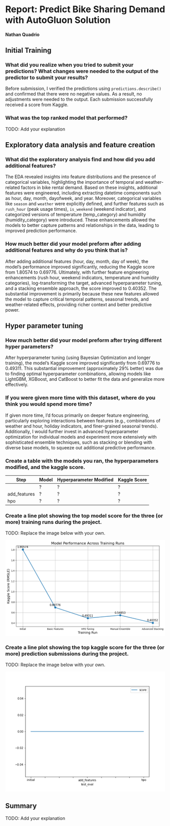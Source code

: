 # Report: Predict Bike Sharing Demand with AutoGluon Solution
#### Nathan Quadrio

## Initial Training
### What did you realize when you tried to submit your predictions? What changes were needed to the output of the predictor to submit your results?
Before submission, I verified the predictions using ```predictions.describe()``` and confirmed that there were no negative values. As a result, no adjustments were needed to the output. Each submission successfully received a score from Kaggle.

### What was the top ranked model that performed?
TODO: Add your explanation

## Exploratory data analysis and feature creation
### What did the exploratory analysis find and how did you add additional features?
The EDA revealed insights into feature distributions and the presence of categorical variables, highlighting the importance of temporal and weather-related factors in bike rental demand. Based on these insights, additional features were engineered, including extracting datetime components such as hour, day, month, dayofweek, and year. Moreover, categorical variables like ```season``` and ```weather``` were explicitly defined, and further features such as ```rush_hour``` (peak usage times), ```is_weekend``` (weekend indicator), and categorized versions of temperature (temp_category) and humidity (humidity_category) were introduced. These enhancements allowed the models to better capture patterns and relationships in the data, leading to improved prediction performance.

### How much better did your model preform after adding additional features and why do you think that is?
After adding additional features (hour, day, month, day of week), the model’s performance improved significantly, reducing the Kaggle score from 1.80574 to 0.69776. Ultimately, with further feature engineering enhancements (rush hour, weekend indicators, temperature and humidity categories), log-transforming the target, advanced hyperparameter tuning, and a stacking ensemble approach, the score improved to 0.40352. The substantial improvement is primarily because these new features allowed the model to capture critical temporal patterns, seasonal trends, and weather-related effects, providing richer context and better predictive power.

## Hyper parameter tuning
### How much better did your model preform after trying different hyper parameters?
After hyperparameter tuning (using Bayesian Optimization and longer training), the model’s Kaggle score improved significantly from 0.69776 to 0.49311. This substantial improvement (approximately 29% better) was due to finding optimal hyperparameter combinations, allowing models like LightGBM, XGBoost, and CatBoost to better fit the data and generalize more effectively.

### If you were given more time with this dataset, where do you think you would spend more time?
If given more time, I’d focus primarily on deeper feature engineering, particularly exploring interactions between features (e.g., combinations of weather and hour, holiday indicators, and finer-grained seasonal trends). Additionally, I would further invest in advanced hyperparameter optimization for individual models and experiment more extensively with sophisticated ensemble techniques, such as stacking or blending with diverse base models, to squeeze out additional predictive performance.

### Create a table with the models you ran, the hyperparameters modified, and the kaggle score.
|Step|Model|Hyperparameter Modified|Kaggle Score|
|--|--|--|--|
||?|?|?|
|add_features|?|?|?|
|hpo|?|?|?|

### Create a line plot showing the top model score for the three (or more) training runs during the project.

TODO: Replace the image below with your own.

![model_train_score.png](img/model_train_score.png)

### Create a line plot showing the top kaggle score for the three (or more) prediction submissions during the project.

TODO: Replace the image below with your own.

![model_test_score.png](img/model_test_score.png)

## Summary
TODO: Add your explanation
